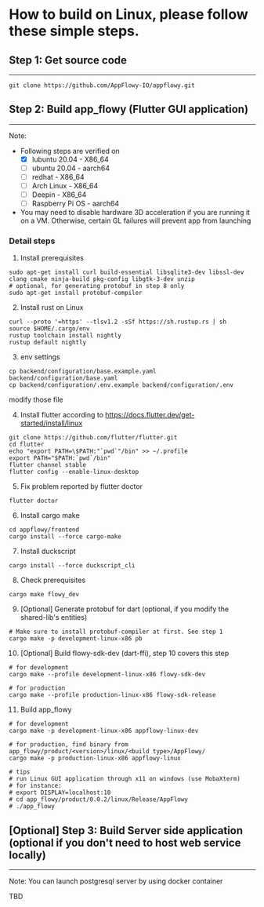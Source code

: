# How to build on Linux, please follow these simple steps.

## Step 1: Get source code
------------------------------

```shell
git clone https://github.com/AppFlowy-IO/appflowy.git
```

## Step 2: Build app_flowy (Flutter GUI application)
------------------------------

Note:
* Following steps are verified on
    - [x] lubuntu 20.04 - X86_64
    - [ ] ubuntu 20.04 - aarch64
    - [ ] redhat - X86_64
    - [ ] Arch Linux - X86_64
    - [ ] Deepin - X86_64
    - [ ] Raspberry Pi OS - aarch64
* You may need to disable hardware 3D acceleration if you are running it on a VM. Otherwise, certain GL failures will prevent app from launching

### Detail steps
1. Install prerequisites
```shell
sudo apt-get install curl build-essential libsqlite3-dev libssl-dev clang cmake ninja-build pkg-config libgtk-3-dev unzip
# optional, for generating protobuf in step 8 only
sudo apt-get install protobuf-compiler
```
2. Install rust on Linux
```shell
curl --proto '=https' --tlsv1.2 -sSf https://sh.rustup.rs | sh
source $HOME/.cargo/env
rustup toolchain install nightly
rustup default nightly
```

3. env settings
``` shell
cp backend/configuration/base.example.yaml backend/configuration/base.yaml
cp backend/configuration/.env.example backend/configuration/.env
```
modify  those file

4. Install flutter according to https://docs.flutter.dev/get-started/install/linux
```shell
git clone https://github.com/flutter/flutter.git
cd flutter
echo "export PATH=\$PATH:"`pwd`"/bin" >> ~/.profile
export PATH="$PATH:`pwd`/bin"
flutter channel stable
flutter config --enable-linux-desktop
```
5. Fix problem reported by flutter doctor
```shell
flutter doctor
```
6. Install cargo make
```shell
cd appflowy/frontend
cargo install --force cargo-make
```
7. Install duckscript
```shell
cargo install --force duckscript_cli
```
8. Check prerequisites
```shell
cargo make flowy_dev
```

9. [Optional] Generate protobuf for dart (optional, if you modify the shared-lib's entities)
```shell
# Make sure to install protobuf-compiler at first. See step 1
cargo make -p development-linux-x86 pb
```
10. [Optional] Build flowy-sdk-dev (dart-ffi), step 10 covers this step

```shell
# for development
cargo make --profile development-linux-x86 flowy-sdk-dev

# for production
cargo make --profile production-linux-x86 flowy-sdk-release
```

11. Build app_flowy
```shell
# for development
cargo make -p development-linux-x86 appflowy-linux-dev

# for production, find binary from app_flowy/product/<version>/linux/<build type>/AppFlowy/
cargo make -p production-linux-x86 appflowy-linux

# tips
# run Linux GUI application through x11 on windows (use MobaXterm)
# for instance:
# export DISPLAY=localhost:10
# cd app_flowy/product/0.0.2/linux/Release/AppFlowy
# ./app_flowy
```

## [Optional] Step 3: Build Server side application (optional if you don't need to host web service locally)
------------------------------

Note: You can launch postgresql server by using docker container

TBD
